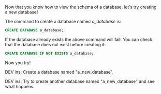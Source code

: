 Now that you know how to view the schema of a database, let's try creating a new database!

The command to create a database named *a_database* is:

```sql
CREATE DATABASE a_database;
```

If the database already exists the above command will fail. You can check that the database does not exist before creating it:

```sql
CREATE DATABASE IF NOT EXISTS a_database;
```

Now you try!

DEV ins: Create a database named "a_new_database".

DEV ins: Try to create another database named "a_new_database" and see what happens. 
